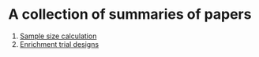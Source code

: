 # A collection of summaries of papers

1. [Sample size calculation](https://anoiana.github.io/paper_read/docs/sample-size-calculation.html)
2. [Enrichment trial designs](https://anoiana.github.io/paper_read/docs/enrichment-design.html)